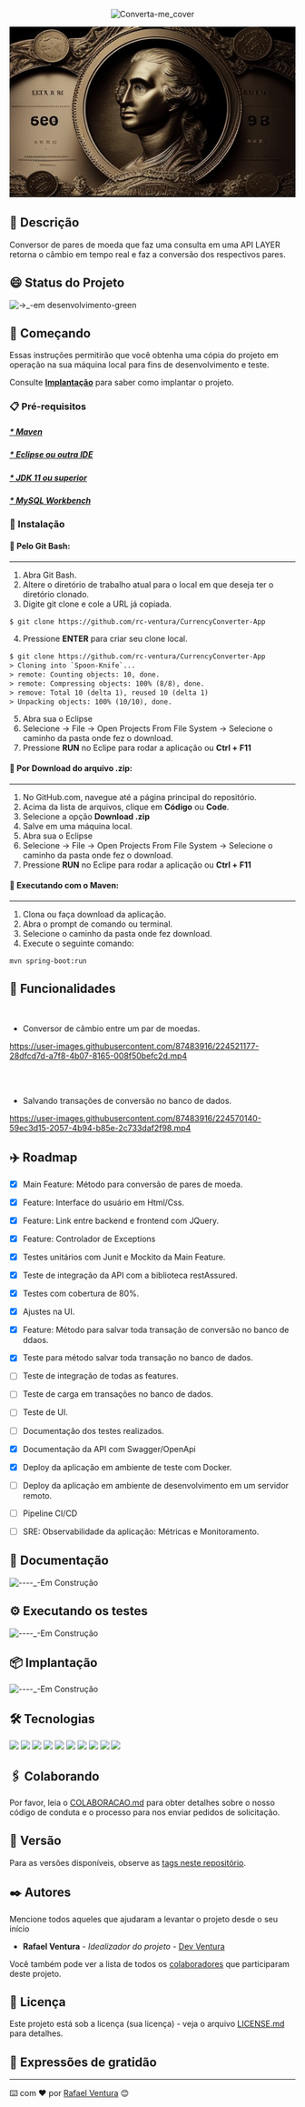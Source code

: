 <div align="center">
  
![Converta-me_cover](https://user-images.githubusercontent.com/87483916/224345890-7077b778-878c-42cb-9292-2590de454519.png)



<img src= "./frontend/assets/currency_theme_white-trim.png" width="850" height="300" alt=" rosto de uma presidente americano em uma moeda">

</div>

## :8ball: Descrição

Conversor de pares de moeda que faz uma consulta em uma API LAYER retorna o câmbio em tempo real e faz a conversão dos respectivos pares.


## :smile: Status do Projeto

![→_-em desenvolvimento-green](https://user-images.githubusercontent.com/87483916/224333868-804e4712-ecb7-492b-8c47-6c6bff8e3b7a.svg)


## 🚀 Começando

Essas instruções permitirão que você obtenha uma cópia do projeto em operação na sua máquina local para fins de desenvolvimento e teste.

Consulte **[Implantação](#-implanta%C3%A7%C3%A3o)** para saber como implantar o projeto.

### 📋 Pré-requisitos

 ##### <a href="https://www.oracle.com/br/java/technologies/downloads"> * Maven </a>
 ##### <a href="https://www.oracle.com/br/java/technologies/downloads"> * Eclipse ou outra IDE </a>
 ##### <a href="https://www.oracle.com/br/java/technologies/downloads"> * JDK 11 ou superior </a>
 ##### <a href="https://www.oracle.com/br/java/technologies/downloads"> * MySQL Workbench </a>


### 🔧 Instalação


#### :anger: Pelo Git Bash:
<hr>

1. Abra Git Bash. 
2. Altere o diretório de trabalho atual para o local em que deseja ter o diretório clonado. 
3. Digite git clone e cole a URL já copiada.

```
$ git clone https://github.com/rc-ventura/CurrencyConverter-App
```
4. Pressione **ENTER** para criar seu clone local.
```
$ git clone https://github.com/rc-ventura/CurrencyConverter-App
> Cloning into `Spoon-Knife`...
> remote: Counting objects: 10, done.
> remote: Compressing objects: 100% (8/8), done.
> remove: Total 10 (delta 1), reused 10 (delta 1)
> Unpacking objects: 100% (10/10), done.
```
5. Abra sua o Eclipse
6. Selecione -> File -> Open Projects From File System -> Selecione o caminho da pasta onde fez o download.
7. Pressione **RUN** no Eclipe para rodar a aplicação ou **Ctrl + F11**


#### :anger: Por Download do arquivo .zip:
<hr>

1. No GitHub.com, navegue até a página principal do repositório. 
2. Acima da lista de arquivos, clique em  **Código** ou **Code**.
3. Selecione a opção **Download .zip**
5. Salve em uma máquina local.
5. Abra sua o Eclipse
6. Selecione -> File -> Open Projects From File System -> Selecione o caminho da pasta onde fez o download.
7. Pressione **RUN** no Eclipe para rodar a aplicação ou **Ctrl + F11**


#### :anger: Executando com o Maven:
<hr>

1. Clona ou faça download da aplicação.
2. Abra o prompt de comando ou terminal.
3. Selecione o caminho da pasta onde fez download.
5. Execute o seguinte comando:
 ```
 mvn spring-boot:run
 ```


## :scroll: Funcionalidades

<Br>

* Conversor de câmbio entre um par de moedas.

https://user-images.githubusercontent.com/87483916/224521177-28dfcd7d-a7f8-4b07-8165-008f50befc2d.mp4

<Br>
<Br>

* Salvando transações de conversão no banco de dados.

https://user-images.githubusercontent.com/87483916/224570140-59ec3d15-2057-4b94-b85e-2c733daf2f98.mp4



## :airplane: Roadmap

 - [x] Main Feature: Método para conversão de pares de moeda. 
 - [x] Feature: Interface do usuário em Html/Css.
 - [x] Feature: Link entre backend e frontend com JQuery.
 - [x] Feature: Controlador de Exceptions
 - [x] Testes unitários com Junit e Mockito da Main Feature.
 - [x] Teste de integração da API com a biblioteca restAssured.
 - [x] Testes com cobertura de 80%.
 - [x] Ajustes na UI.
 - [x] Feature: Método para salvar toda transação de conversão no banco de ddaos.
 - [x] Teste para método salvar toda transação no banco de dados.
 - [ ] Teste de integração de todas as features.
 - [ ] Teste de carga em transações no banco de dados. 
 - [ ] Teste de UI.
 - [ ] Documentação dos testes realizados.
 - [x] Documentação da API com Swagger/OpenApi
 - [x] Deploy da aplicação em ambiente de teste com Docker.
 - [ ] Deploy da aplicação em ambiente de desenvolvimento em um servidor remoto.
 - [ ] Pipeline CI/CD
 - [ ] SRE: Observabilidade da aplicação: Métricas e Monitoramento.


## :book: Documentação

![----_-Em Construção  ](https://user-images.githubusercontent.com/87483916/224585025-2396fe38-40fa-4b2d-8a44-3d9b753f88d0.svg)


## ⚙️ Executando os testes

 ![----_-Em Construção  ](https://user-images.githubusercontent.com/87483916/224585025-2396fe38-40fa-4b2d-8a44-3d9b753f88d0.svg)

<!-- Explicar como executar os testes automatizados para este sistema.

### 🔩 Analise os testes de ponta a ponta

Explique que eles verificam esses testes e porquê.

```
Dar exemplos
```

### ⌨️ E testes de estilo de codificação

Explique que eles verificam esses testes e porquê.

```
Dar exemplos
```
-->
## 📦 Implantação
  
![----_-Em Construção  ](https://user-images.githubusercontent.com/87483916/224585085-61045e0a-cbe7-48cb-b29a-e6a89c4cf4e7.svg)


## 🛠️ Tecnologias

 <div  style="display: inline-block" >

 <img src="https://cdn.jsdelivr.net/gh/devicons/devicon/icons/java/java-original.svg" width="80"  /> 
 <img src="https://cdn.jsdelivr.net/gh/devicons/devicon/icons/spring/spring-original.svg" width="80"  />          
 <img src= "https://user-images.githubusercontent.com/87483916/224313415-17511f48-87e4-4d9d-98ed-01daba701270.png" width="80"/>  
  <img src="https://cdn.jsdelivr.net/gh/devicons/devicon/icons/javascript/javascript-original.svg"width="80" />
  <img src="https://cdn.jsdelivr.net/gh/devicons/devicon/icons/jquery/jquery-plain-wordmark.svg"width="80" />
  <img src="https://cdn.jsdelivr.net/gh/devicons/devicon/icons/html5/html5-original-wordmark.svg"width="80" />
  <img src="https://cdn.jsdelivr.net/gh/devicons/devicon/icons/css3/css3-original.svg"width="80" />
  <img src="https://cdn.jsdelivr.net/gh/devicons/devicon/icons/mysql/mysql-original-wordmark.svg"width="80"  />
  <img src= "https://user-images.githubusercontent.com/87483916/224327989-cbe927a8-c35c-48e1-99e2-6baadec00d9b.svg" width="80">
   <img src="https://cdn.jsdelivr.net/gh/devicons/devicon/icons/docker/docker-original.svg" width="80">

 
</div>
  
## 🖇️ Colaborando

Por favor, leia o [COLABORACAO.md](https://gist.github.com/usuario/linkParaInfoSobreContribuicoes) para obter detalhes sobre o nosso código de conduta e o processo para nos enviar pedidos de solicitação.

## 📌 Versão

 Para as versões disponíveis, observe as [tags neste repositório](https://github.com/suas/tags/do/projeto). 

## ✒️ Autores

Mencione todos aqueles que ajudaram a levantar o projeto desde o seu início

* **Rafael Ventura** - *Idealizador do projeto* - [Dev Ventura](https://github.com/rc-ventura)

Você também pode ver a lista de todos os [colaboradores](https://github.com/usuario/projeto/colaboradores) que participaram deste projeto.

## 📄 Licença

Este projeto está sob a licença (sua licença) - veja o arquivo [LICENSE.md](https://github.com/usuario/projeto/licenca) para detalhes.

## 🎁 Expressões de gratidão


---
⌨️ com ❤️ por [Rafael Ventura](https://gist.github.com/rc-ventura) 😊
